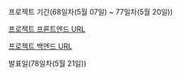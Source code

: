 프로젝트 기간(68일차(5월 07일) ~ 77일차(5월 20일))

[프로젝트 프론트엔드 URL](https://github.com/zeromin41/YumNyang)

[프로젝트 백엔드 URL](https://github.com/zeromin41/YumNyang_Back)

발표일(78일차(5월 21일))
